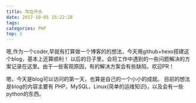 ```yaml
---
title: 写在开头
date: 2017-10-05 15:22:28
tags:
categories: PHP
top: 1
---
```


嗯,作为一个coder,早就有打算做一个博客的的想法，今天用github+hexo搭建这个blog，基本上还算顺利！
以后的日子里，会将工作中遇到的一些问题解决的方案记录在这里。由于一些客观原因，有的解决方案会有些缺陷，欢迎PR！

嗯，今天是blog可以访问的第一天，也算是自己的一个小小的成就。
目前的想法是blog的内容主要有 PHP，MySQL，Linux(简单的运维知识)，以及会有一些python的东西。


